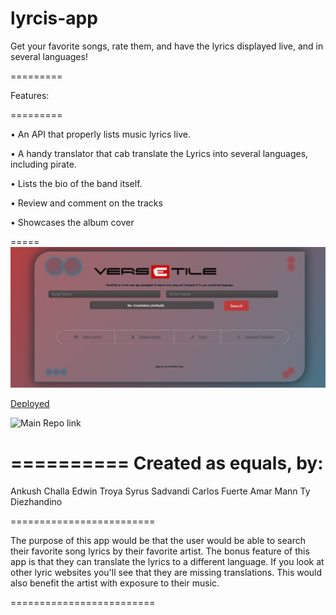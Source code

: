 # lyrcis-app
Get your favorite songs, rate them, and have the lyrics displayed live, and in several languages!

=========

Features:

=========

• An API that properly lists music lyrics live.

• A handy translator that cab translate the Lyrics into several languages, including pirate.

• Lists the bio of the band itself.

• Review and comment on the tracks

• Showcases the album cover 


=====
![Alt MainPage](./assets/images/Mainpage.PNG)

[Deployed](https://versetile.netlify.app/)

![Main Repo link](https://github.com/ETroya/lyrcis-app)

==========
Created as equals, by:
==========

Ankush Challa 
Edwin Troya
Syrus Sadvandi
Carlos Fuerte
Amar Mann 
Ty Diezhandino

=========================

The purpose of this app would be that the user would be able to search their favorite song lyrics by their favorite artist. The bonus feature of this app is that they can translate the lyrics to a different language. If you look at other lyric websites you'll see that they are missing translations. This would also benefit the artist with exposure to their music. 

=========================


